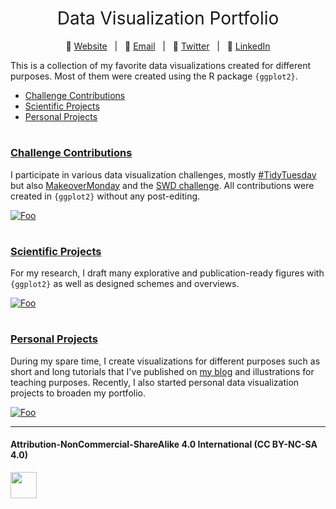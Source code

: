 <h1 style="font-weight:normal" align="center">
  &nbsp;Data Visualization Portfolio&nbsp;
</h1>

<div align="center">

:link: [Website][Website]&nbsp;&nbsp;&nbsp;|&nbsp;&nbsp;&nbsp;:e-mail: [Email][Email]&nbsp;&nbsp;&nbsp;|&nbsp;&nbsp;&nbsp;:speech_balloon: [Twitter][Twitter]&nbsp;&nbsp;&nbsp;|&nbsp;&nbsp;&nbsp;:necktie: [LinkedIn][LinkedIn]

</div>

<!--
Quick Link
-->

[Twitter]:https://twitter.com/CedScherer
[LinkedIn]:https://www.linkedin.com/in/cedricpscherer/
[Email]:mailto:cedricphilippscherer@gmail.com
[Website]:https://cedricscherer.netlify.com/

This is a collection of my favorite data visualizations created for different purposes.
Most of them were created using the R package `{ggplot2}`.

- [Challenge Contributions](https://github.com/Z3tt/DataViz-Portfolio/tree/master/challenges)
- [Scientific Projects](https://github.com/Z3tt/DataViz-Portfolio/tree/master/scientific-projects)
- [Personal Projects](https://github.com/Z3tt/DataViz-Portfolio/tree/master/personal-projects)

#

### [Challenge Contributions](https://github.com/Z3tt/DataViz-Portfolio/tree/master/challenges)

I participate in various data visualization challenges, mostly [#TidyTuesday](https://github.com/rfordatascience/tidytuesday) but also [MakeoverMonday](https://www.makeovermonday.co.uk/) and the [SWD challenge](http://www.storytellingwithdata.com/swdchallenge). All contributions were created in `{ggplot2}` without any post-editing.

<a href="https://github.com/Z3tt/DataViz-Portfolio/tree/master/challenges" rel="challenge contributions">![Foo](https://github.com/Z3tt/DataViz-Portfolio/blob/master/challenges/_header_challenges.png)</a>

#

### [Scientific Projects](https://github.com/Z3tt/DataViz-Portfolio/tree/master/scientific-projects)

For my research, I draft many explorative and publication-ready figures with `{ggplot2}` as well as designed schemes and overviews.

<a href="https://github.com/Z3tt/DataViz-Portfolio/tree/master/scientific-projects" rel="scientific projects">![Foo](https://github.com/Z3tt/DataViz-Portfolio/blob/master/scientific-projects/_header_science.png)</a>

#

### [Personal Projects](https://github.com/Z3tt/DataViz-Portfolio/tree/master/personal-projects)

During my spare time, I create visualizations for different purposes such as short and long tutorials that I've published on [my blog](www.cedricscherer.netlify.com) and illustrations for teaching purposes. Recently, I also started personal data visualization projects to broaden my portfolio.

<a href="https://github.com/Z3tt/DataViz-Portfolio/tree/master/personal-projects" rel="personal projects">![Foo](https://github.com/Z3tt/DataViz-Portfolio/blob/master/personal-projects/_header_personal.png)</a>

***

#### Attribution-NonCommercial-ShareAlike 4.0 International (CC BY-NC-SA 4.0)
<div style="width:300px; height:200px">
<img src=https://camo.githubusercontent.com/00f7814990f36f84c5ea74cba887385d8a2f36be/68747470733a2f2f646f63732e636c6f7564706f7373652e636f6d2f696d616765732f63632d62792d6e632d73612e706e67 alt="" height="42">
</div>
